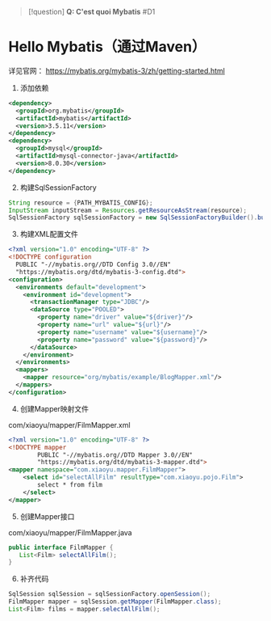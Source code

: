 
> [!question] 
> **Q: C'est quoi Mybatis** #D1 

# Hello Mybatis（通过Maven）

详见官网： https://mybatis.org/mybatis-3/zh/getting-started.html

1. 添加依赖

```xml
<dependency>  
  <groupId>org.mybatis</groupId>  
  <artifactId>mybatis</artifactId>  
  <version>3.5.11</version>  
</dependency>  
<dependency>  
  <groupId>mysql</groupId>  
  <artifactId>mysql-connector-java</artifactId>  
  <version>8.0.30</version>  
</dependency>
```

2. 构建SqlSessionFactory

```Java
String resource = {PATH_MYBATIS_CONFIG};
InputStream inputStream = Resources.getResourceAsStream(resource);
SqlSessionFactory sqlSessionFactory = new SqlSessionFactoryBuilder().build(inputStream);
```

3. 构建XML配置文件

```Xml
<?xml version="1.0" encoding="UTF-8" ?>
<!DOCTYPE configuration
  PUBLIC "-//mybatis.org//DTD Config 3.0//EN"
  "https://mybatis.org/dtd/mybatis-3-config.dtd">
<configuration>
  <environments default="development">
    <environment id="development">
      <transactionManager type="JDBC"/>
      <dataSource type="POOLED">
        <property name="driver" value="${driver}"/>
        <property name="url" value="${url}"/>
        <property name="username" value="${username}"/>
        <property name="password" value="${password}"/>
      </dataSource>
    </environment>
  </environments>
  <mappers>
    <mapper resource="org/mybatis/example/BlogMapper.xml"/>
  </mappers>
</configuration>
```

4. 创建Mapper映射文件

com/xiaoyu/mapper/FilmMapper.xml

```xml
<?xml version="1.0" encoding="UTF-8" ?>  
<!DOCTYPE mapper  
        PUBLIC "-//mybatis.org//DTD Mapper 3.0//EN"  
        "https://mybatis.org/dtd/mybatis-3-mapper.dtd">  
<mapper namespace="com.xiaoyu.mapper.FilmMapper">  
    <select id="selectAllFilm" resultType="com.xiaoyu.pojo.Film">  
        select * from film  
    </select>  
</mapper>
```


5. 创建Mapper接口

com/xiaoyu/mapper/FilmMapper.java

```Java
public interface FilmMapper {  
   List<Film> selectAllFilm();  
}
```

6. 补齐代码

```Java
SqlSession sqlSession = sqlSessionFactory.openSession();  
FilmMapper mapper = sqlSession.getMapper(FilmMapper.class);  
List<Film> films = mapper.selectAllFilm();
```

